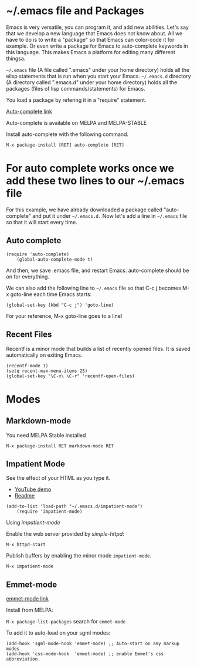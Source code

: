 ~/.emacs file and Packages
==========================

Emacs is very versatile, you can program it, and add new abilities. Let's say that we
develop a new language that Emacs does not know about. All we have to do is to write
a "package" so that Emacs can color-code it for example. Or even write a package for
Emacs to auto-complete keywords in this language. This makes Emacs a platform for editing
many different thingsa. 

`~/.emacs` file (A file called ".emacs" under your home directory) holds all the elisp
statements that is run when you start your Emacs. 
`~/.emacs.d` directory (A directory called ".emacs.d" under your home directory) holds
all the packages (files of lisp commands/statements) for Emacs.

You load a package by refering it in a "require" statement. 

[Auto-complete link](https://github.com/auto-complete/auto-complete)

Auto-complete is available on MELPA and MELPA-STABLE

Install auto-complete with the following command.

`M-x package-install [RET] auto-complete [RET]`

For auto complete works once we add these two lines to our ~/.emacs file
=======
For this example, we have already downloaded a package called "auto-complete" and put it
under `~/.emacs.d.` Now let's add a line in `~/.emacs` file so that it will start every time.

Auto complete
-------------

```
(require 'auto-complete)
    (global-auto-complete-mode t)
```

And then, we save .emacs file, and restart Emacs. auto-complete should be on for everything.

We can also add the following line to `~/.emacs` file so that C-c j becomes M-x goto-line each
time Emacs starts:

```
(global-set-key (kbd "C-c j") 'goto-line)
```

For your reference, M-x goto-line goes to a line!

Recent Files
------------
Recentf is a minor mode that builds a list of recently opened files. It is saved
automatically on exiting Emacs.

```
(recentf-mode 1)
(setq recent-max-menu-items 25)
(global-set-key "\C-x\ \C-r" 'recentf-open-files)
```

Modes
=====

Markdown-mode
-------------
You need MELPA Stable installed

`M-x package-install RET markdown-mode RET`


Impatient Mode
--------------
See the effect of your HTML as you type it.
 * [YouTube demo](http://youtu.be/QV6XVyXjBO8)
 * [Readme](https://github.com/skeeto/impatient-mode)



```
(add-to-list 'load-path "~/.emacs.d/impatient-mode")
    (require 'impatient-mode)
```

Using _impatient-mode_

Enable the web server provided by _simple-httpd_:

```
M-x httpd-start
```

Publish buffers by enabling the minor mode `impatient-mode`.

```
M-x impatient-mode
```

Emmet-mode
----------
[emmet-mode link](https://github.com/smihica/emmet-mode)

Install from MELPA:

`M-x package-list-packages` search for `emmet-mode`

To add it to auto-load on your sgml modes:

```
(add-hook 'sgml-mode-hook 'emmet-mode) ;; Auto-start on any markup modes
(add-hook 'css-mode-hook  'emmet-mode) ;; enable Emmet's css abbreviation.
```





